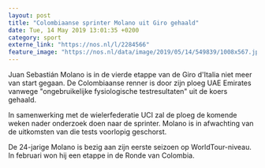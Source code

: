 ```yaml
---
layout: post
title: "Colombiaanse sprinter Molano uit Giro gehaald"
date: Tue, 14 May 2019 13:01:35 +0200
category: sport
externe_link: "https://nos.nl/l/2284566"
feature_image: "https://nos.nl/data/image/2019/05/14/549839/1008x567.jpg"
---
```


<p>Juan Sebastián Molano is in de vierde etappe van de Giro d'Italia niet meer van start gegaan. De Colombiaanse renner is door zijn ploeg UAE Emirates vanwege "ongebruikelijke fysiologische testresultaten" uit de koers gehaald.</p>
<p>In samenwerking met de wielerfederatie UCI zal de ploeg de komende weken nader onderzoek doen naar de sprinter. Molano is in afwachting van de uitkomsten van die tests voorlopig geschorst.</p>
<p>De 24-jarige Molano is bezig aan zijn eerste seizoen op WorldTour-niveau. In februari won hij een etappe in de Ronde van Colombia.</p>
